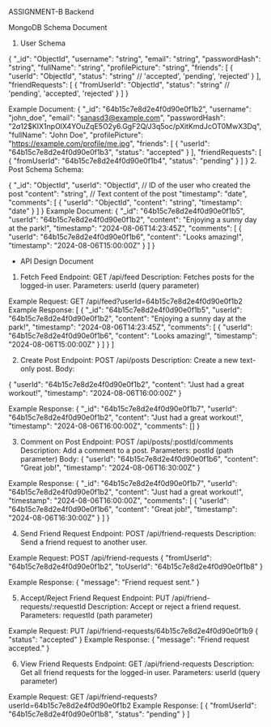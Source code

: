ASSIGNMENT-B    Backend

MongoDB Schema Document
1. User Schema


{
  "_id": "ObjectId",
  "username": "string",
  "email": "string",
  "passwordHash": "string",
  "fullName": "string",
  "profilePicture": "string",
  "friends": [
    {
      "userId": "ObjectId",
      "status": "string" // 'accepted', 'pending', 'rejected'
    }
  ],
  "friendRequests": [
    {
      "fromUserId": "ObjectId",
      "status": "string" // 'pending', 'accepted', 'rejected'
    }
  ]
}

Example Document:
{
  "_id": "64b15c7e8d2e4f0d90e0f1b2",
  "username": "john_doe",
  "email": "sanasd3@example.com",
  "passwordHash": "$2a$12$KIX1npOlX4YOuZqE5O2y6.GgF2Q/J3q5oc/pXitKmdJcOT0MwX3Dq",
  "fullName": "John Doe",
  "profilePicture": "https://example.com/profile/me.jpg",
  "friends": [
    {
      "userId": "64b15c7e8d2e4f0d90e0f1b3",
      "status": "accepted"
    }
  ],
  "friendRequests": [
    {
      "fromUserId": "64b15c7e8d2e4f0d90e0f1b4",
      "status": "pending"
    }
  ]
}
2. Post Schema
Schema:

{
  "_id": "ObjectId",
  "userId": "ObjectId", // ID of the user who created the post
  "content": "string", // Text content of the post
  "timestamp": "date",
  "comments": [
  {
     "userId": "ObjectId",
      "content": "string",
      "timestamp": "date"
    }
  ]
}
Example Document:
{
  "_id": "64b15c7e8d2e4f0d90e0f1b5",
  "userId": "64b15c7e8d2e4f0d90e0f1b2",
  "content": "Enjoying a sunny day at the park!",
  "timestamp": "2024-08-06T14:23:45Z",
  "comments": [
    {
      "userId": "64b15c7e8d2e4f0d90e0f1b6",
      "content": "Looks amazing!",
      "timestamp": "2024-08-06T15:00:00Z"
    }
  ]
}

 *  API Design Document
1. Fetch Feed
Endpoint: GET /api/feed
Description: Fetches posts for the logged-in user.
Parameters:
userId (query parameter)

Example Request:
GET /api/feed?userId=64b15c7e8d2e4f0d90e0f1b2
Example Response:
[
  {
    "_id": "64b15c7e8d2e4f0d90e0f1b5",
    "userId": "64b15c7e8d2e4f0d90e0f1b2",
    "content": "Enjoying a sunny day at the park!",
    "timestamp": "2024-08-06T14:23:45Z",
    "comments": [
      {
        "userId": "64b15c7e8d2e4f0d90e0f1b6",
        "content": "Looks amazing!",
        "timestamp": "2024-08-06T15:00:00Z"
      }
    ]
  }
]

2. Create Post
Endpoint: POST /api/posts
Description: Create a new text-only post.
Body:

{
  "userId": "64b15c7e8d2e4f0d90e0f1b2",
  "content": "Just had a great workout!",
  "timestamp": "2024-08-06T16:00:00Z"
}

Example Response:
{
  "_id": "64b15c7e8d2e4f0d90e0f1b7",
  "userId": "64b15c7e8d2e4f0d90e0f1b2",
  "content": "Just had a great workout!",
  "timestamp": "2024-08-06T16:00:00Z",
  "comments": []
}

3. Comment on Post
Endpoint: POST /api/posts/:postId/comments
Description: Add a comment to a post.
Parameters:
postId (path parameter)
Body:
  {
  "userId": "64b15c7e8d2e4f0d90e0f1b6",
  "content": "Great job!",
  "timestamp": "2024-08-06T16:30:00Z"
}

Example Response:
{
  "_id": "64b15c7e8d2e4f0d90e0f1b7",
  "userId": "64b15c7e8d2e4f0d90e0f1b2",
  "content": "Just had a great workout!",
  "timestamp": "2024-08-06T16:00:00Z",
  "comments": [
    {
      "userId": "64b15c7e8d2e4f0d90e0f1b6",
      "content": "Great job!",
      "timestamp": "2024-08-06T16:30:00Z"
    }
  ]
}

4. Send Friend Request
Endpoint: POST /api/friend-requests
Description: Send a friend request to another user.

Example Request:
POST /api/friend-requests
{
  "fromUserId": "64b15c7e8d2e4f0d90e0f1b2",
  "toUserId": "64b15c7e8d2e4f0d90e0f1b8"
}

Example Response:
{
  "message": "Friend request sent."
}



5. Accept/Reject Friend Request
Endpoint: PUT /api/friend-requests/:requestId
Description: Accept or reject a friend request.
Parameters:
requestId (path parameter)

Example Request:
PUT /api/friend-requests/64b15c7e8d2e4f0d90e0f1b9
{
  "status": "accepted"
}
Example Response:
{
  "message": "Friend request accepted."
}


6. View Friend Requests
Endpoint: GET /api/friend-requests
Description: Get all friend requests for the logged-in user.
Parameters:
userId (query parameter)

Example Request:
GET /api/friend-requests?userId=64b15c7e8d2e4f0d90e0f1b2
Example Response:
[
  {
    "fromUserId": "64b15c7e8d2e4f0d90e0f1b8",
    "status": "pending"
  }
]









